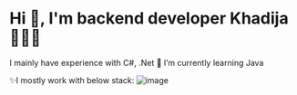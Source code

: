 # Hi 👋, I'm backend developer Khadija 👩🏻‍💻
I mainly have experience with C#, .Net
🌱 I’m currently learning Java

✨I mostly work with below stack:
![image](https://github.com/Khasiyeva/khadijakhasiyeva/assets/145671258/9a222755-5378-450e-8dd5-fbd76753f31a)

